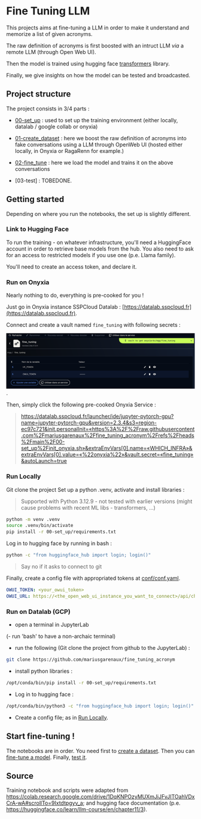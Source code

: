 # Fine Tuning LLM

This projects aims at fine-tuning a LLM in order to make it understand and memorize a list of given acronyms.

The raw definition of acronyms is first boosted with an intruct LLM _via_ a remote LLM (through Open Web UI).

Then the model is trained using hugging face [transformers](https://huggingface.co/docs/transformers/v4.17.0/en/index) library.

Finally, we give insights on how the model can be tested and broadcasted.

## Project structure

The project consists in 3/4 parts :

- [00-set_up](00-set_up) : used to set up the training environment (either locally, datalab / google collab or onyxia)

- [01-create_dataset](01-create_dataset) : here we boost the raw definition of acronyms into fake conversations using a LLM through OpenWeb UI (hosted either locally, in Onyxia or RagaRenn for example.)

- [02-fine_tune](02-fine_tune) : here we load the model and trains it on the above conversations

- [03-test] : TOBEDONE.

## Getting started

Depending on where you run the notebooks, the set up is slightly different.

### Link to Hugging Face

To run the training - on whatever infrastructure, you'll need a HuggingFace account in order to retrieve base models from the hub. You also need to ask for an access to restricted models if you use one (p.e. Llama family).

You'll need to create an access token, and declare it.

### Run on Onyxia

Nearly nothing to do, everything is pre-cooked for you !

Just go in Onyxia instance SSPCloud Datalab : [https://datalab.sspcloud.fr](https://datalab.sspcloud.fr).

Connect and create a vault named `fine_tuning` with following secrets :

![onyxia_vault_ex](00-set_up/onyxia_vault.png).

Then, simply click the following pre-cooked Onyxia Service :

> https://datalab.sspcloud.fr/launcher/ide/jupyter-pytorch-gpu?name=jupyter-pytorch-gpu&version=2.3.4&s3=region-ec97c721&init.personalInit=«https%3A%2F%2Fraw.githubusercontent.com%2Fmariusgarenaux%2Ffine_tuning_acronym%2Frefs%2Fheads%2Fmain%2F00-set_up%2Finit_onyxia.sh»&extraEnvVars[0].name=«WHICH_INFRA»&extraEnvVars[0].value=«%22onyxia%22»&vault.secret=«fine_tuning»&autoLaunch=true

### Run Locally

Git clone the project 
Set up a python .venv, activate and install libraries :

> Supported with Python 3.12.9 - not tested with earlier versions (might cause problems with recent ML libs - transformers, ...)

```bash
python -m venv .venv
source .venv/bin/activate
pip install -r 00-set_up/requirements.txt
```

Log in to hugging face by running in bash :

```bash
python -c "from huggingface_hub import login; login()"
```
> Say no if it asks to connect to git

Finally, create a config file with appropriated tokens at [conf/conf.yaml](conf/conf.yaml).

```yaml
OWUI_TOKEN: <your_owui_token>
OWUI_URL: https://<the_open_web_ui_instance_you_want_to_connect>/api/chat/completions
```

### Run on Datalab (GCP)

- open a terminal in JupyterLab

(- run 'bash' to have a non-archaic terminal)

- run the following (Git clone the project from github to the JupyterLab) :

```bash
git clone https://github.com/mariusgarenaux/fine_tuning_acronym
```

- install python libraries :

```bash
/opt/conda/bin/pip install -r 00-set_up/requirements.txt
```

- Log in to hugging face :

```bash
/opt/conda/bin/python3 -c "from huggingface_hub import login; login()"
```

- Create a config file; as in [Run Locally](#run-locally).

## Start fine-tuning !

The notebooks are in order. You need first to [create a dataset](01-create_dataset/create_dataset.ipynb). Then you can [fine-tune a model](02-fine_tune/training.ipynb). Finally, [test it](03-test).

## Source

Training notebook and scripts were adapted from https://colab.research.google.com/drive/1DqKNPOzyMUXmJiJFvJITOahVDxCrA-wA#scrollTo=9Ixtdtpgyv_a; and hugging face documentation (p.e. https://huggingface.co/learn/llm-course/en/chapter11/3).
